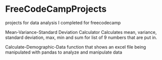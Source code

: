 # FreeCodeCampProjects
projects for data analysis I completed for freecodecamp

Mean-Variance-Standard Deviation Calculator
Calculates mean, variance, standard deviation, max, min and sum for list of 9 numbers that are put in.

Calculate-Demographic-Data
function that shows an excel file being manipulated with pandas to analyze and manipulate data
